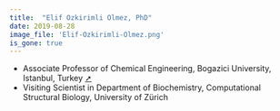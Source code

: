 ```yaml
---
title:  "Elif Ozkirimli Olmez, PhD"
date: 2019-08-28
image_file: 'Elif-Ozkirimli-Olmez.png'
is_gone: true
---
```


* Associate Professor of Chemical Engineering, Bogazici University, Istanbul, Turkey [➚](http://ozkirimli.che.boun.edu.tr)
* Visiting Scientist in Department of Biochemistry, Computational Structural Biology, University of Zürich

<!--more-->

